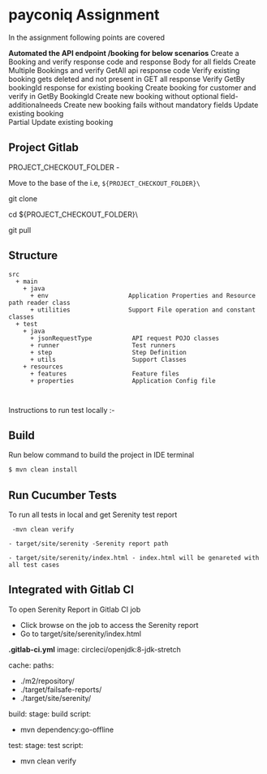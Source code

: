 # payconiq  Assignment

In the assignment following points are covered

**Automated the API endpoint /booking for below scenarios**
  Create a Booking and verify response code and response Body for all fields
  Create Multiple Bookings and verify GetAll api response code
  Verify existing booking gets deleted and not present in GET all response
  Verify GetBy bookingId response for existing booking
  Create booking for customer and verify in GetBy BookingId
  Create new booking without optional field-additionalneeds
  Create new booking fails without mandatory fields
  Update existing booking  
  Partial Update existing booking

## Project Gitlab

PROJECT_CHECKOUT_FOLDER - 

Move to the base of the  i.e, `${PROJECT_CHECKOUT_FOLDER}\ `

git clone 

cd ${PROJECT_CHECKOUT_FOLDER}\

git pull

## Structure
```Gherkin
src
  + main
    + java
      + env                      Application Properties and Resource path reader class
      + utilities                Support File operation and constant classes
  + test
    + java                        
      + jsonRequestType           API request POJO classes
      + runner                    Test runners
      + step                      Step Definition
      + utils                     Support Classes
    + resources
      + features                  Feature files
      + properties                Application Config file
  
   
```
Instructions to run test locally :-

## Build

Run below command to build the project in IDE terminal
```sh
$ mvn clean install
```

## Run Cucumber Tests

To run all tests in local and get Serenity test report
        
     -mvn clean verify

    - target/site/serenity -Serenity report path

    - target/site/serenity/index.html - index.html will be genareted with all test cases

## Integrated with Gitlab CI

To open Serenity Report in Gitlab CI job
- Click browse on the job to access the Serenity report
- Go to target/site/serenity/index.html


**.gitlab-ci.yml**
image: circleci/openjdk:8-jdk-stretch

cache:
paths:
- ./m2/repository/
- ./target/failsafe-reports/
- ./target/site/serenity/

build:
stage: build
script:
- mvn dependency:go-offline

test:
stage: test
script:
- mvn clean verify





